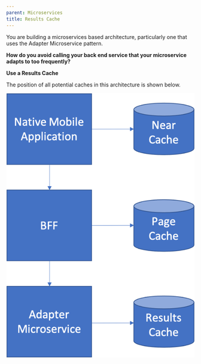 ```yaml
---
parent: Microservices
title: Results Cache
---
```

You are building a microservices based architecture, particularly one that uses the Adapter Microservice pattern.

**How do you avoid calling your back end service that your microservice adapts to too frequently?**

**Use a Results Cache**

The position of all potential caches in this architecture is shown below.

![Caches](../assets/Caches.png)

